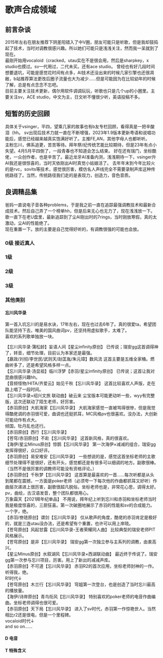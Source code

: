 # 歌声合成领域

## 前言杂谈
2015年左右在朋友推荐下阴差阳错入了中V圈，朋友可能只是听歌，但是我却鼓捣起了技术，当时对调教很感兴趣。所以她们可能只是浅浅关注，然而我一呆就到了现在。  
最刚开始用vocaloid（cracked，utau实在不是很会用，然后是sharpkey，x studio也摸过。sv一代用过，二代未买。还有ace studio。
曾经也有好几段时间想要退坑，可能是感觉花时间有点多，AI技术还没出来的时候几家引擎也还很凋敝，b站推荐算法更改后圈子流量也大为减少……但是可能因为在比较幼年的时候了解，总是有点念念不忘吧。  
目前主要关注技术更新，偶尔用软件调调玩玩，听歌也只是几个up的小圈里。主要关注sv，ACE studio，中文为主，日文听不懂很少听，英语投稿不多。  

## 短暂的历史回顾
具体关于vsinger，平四，望乘几家的故事也有b友专栏回顾，看得真是一把辛酸泪（hh。
sv出现后技术力就一直在不断增强，2023年1.9版本更新粤语和说唱功能后，感觉已经越来越真实饱满好听了。主推FE,AN，其他字母人也都听听。  
主粉忘川，佛系追更，苦苦等待。拜年祭/纪传统艺能比较期待，但是23年有点小失望。4月5月平四倒了，一段青春也不知道会怎么结束。
好在还有瑞门，坐标酷佬，一众创作者，也是辛苦了。最近龙牙AI准备内测，浅浅期待一下，vsinger升AI我还是很惊喜的，当时天依刚出AI时真觉小姑娘活了。
去年年末到今年比较火的是rvc，sovits等技术，感觉很厉害，模仿名人声线完全不需要录制声库这种传统路径了。当然，传统路径我们走的是表现力，创造力，音色音质。

## 良调精品集
爸妈一直说电子音各种problems，于是我之前一直在追踪最强调教技术和最新合成技术。然后自己弄了一个榜单hh，但是后来无心也无力了，现在浅浅放一下。  
歌一直下在老U盘里，最新追踪到了尘AI刚出时的7rings，当时刚放寒假，真的太激动，尘AI的性能绝了。  
现在重置一下。放的主要是自己觉得好听的，有调教很强的可能也会放。
### 0级 接近真人

### 1级 

### 2级

### 3级

### 其他类别
#### 忘川风华录
第一首入坑忘川的是易水诀，17年左右，现在也过去6年了。真的很爱ta，希望团队能坚持下去，唯美的国风曲词pv，还坚持用虚拟歌手，太难了。    
喜欢的系列歌单独放一块。

【忘川风华录·蒲松龄】妄语人间【星尘infinity原创】 已传说；瑞安gg这首调得神了，转音，细节处理，目前认为本家还是最强。  
【嬴政/刘彻/李世民/武则天/赵匡胤/朱元璋】数风流 这首主要是五维全家桶。燃曲听多了，还是希望风格多样一点。  
【忘川风华录·汤显祖】临川浮梦【赤羽/星尘infinity原创】 已传说；这首让我对昆曲很感兴趣hh。  
【音频怪物/HITA/齐爱云】始见千秋【忘川风华录】 这首比较喜欢人声版，走在路上唱了一段时间。  
【忘川风华录×绍兴文旅 联动曲】破云来 尘宝版本可能更动听一些，wyy有完整版，这次还联动了陌生老师，好厉害。  
【赤羽原创】大航海家【忘川风华录】 大航海家感觉一直被骂得很惨，但是我觉得酷佬调的赤羽很可爱，曲调也还挺抓耳，MC风格pv也很喜欢。没办法，大创新可能动作有点大。  
倾国，牡丹乱也还行。  
【赤羽原创】西行【忘川风华录】  
【苍穹/赤羽原创】不赴【忘川风华录】 这首新风格，真的很喜欢。  
【海伊/星尘Minus原创】惊鹊【忘川风华录】 第一次海伊×减减的组合，瑞安gg发挥得很好，众口好评。  
【赤羽原创】易安难安【忘川风华录】 一些想说的是，感觉这首坐标老师的主歌细节处理得不是很好，还有开头，感觉都还是有很多可以细调的地方。副歌很棒。（当然不是很厉害的调教师可能没有资格评论。）    
【赤羽原创】千秋梦【忘川风华录】 这首算是最喜欢的一首……每次听都是从头到尾都在震撼，一方面是poker老师（必须夸一下每次他的作曲都抓耳又好听）作曲层次递进上很厉害，副歌很超凡脱俗。坐标老师也是，非常花心思，调得太好。pv，曲绘，古汉语发音，整个团队都很用心。  
万象霜天【2021拜年纪单品】 不用说，拜年纪上听到忘川和赤羽和坐标老师当时我是极度惊喜的，三厨狂喜。第一次破圈地展示了赤羽的性能和sv的合成能力。一个字，绝。  
【赤羽/叁琏原创】谓剑【忘川风华录】 仅从歌声的角度，酷佬的赤羽肯定是极好的，就是三连utau没办法，还是希望有个重置，也许可以用上岸晓。  
【苍穹原创】风起甘露【忘川风华录-王者荣耀同人曲】  比较典型的瑞安老师PIT风格展示。  
【苍穹原创】是非【忘川风华录】 瑞安gg第一次独立参与主系列的调教，由衷高兴。  
【星尘Minus原创】水叙湖风【忘川风华录×西湖联动曲】 最近终于传说了。瑞安gg第一次参与忘川项目，厉害。用上了新出的减减声库。  
【赤羽原创】不可道【忘川风华录】 赤羽R2的首次应用，坐标老师封神的一作。听得我，绝。  
R1时代↓  
【苍穹原创】木兰行【忘川风华录】 穹姐第一次登台，也是创造了当时忘川最高的播放量。  
【海伊/诗岸原创】青鸟衔风【忘川风华录】 特别喜欢的poker老师的电音作曲编曲。坐标老师调得也很可爱。  
【赤羽原创】天下局【忘川风华录】 进入了sv时代，赤羽第一作惊艳世人。当然相比r2还是很电，但是一个里程碑。  
vocaloid时代↓  
and so on……
#### D 电音

#### T 特殊含义